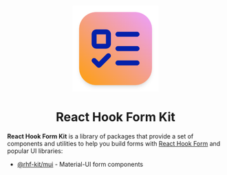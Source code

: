 <!-- markdownlint-disable-next-line -->
<p align="center">
  <a href="https://dev-youngstown.github.io/rhf-kit" rel="noopener" target="_blank"><img width="200"  src=".github/icon.png" alt="MUI Core logo"></a>
</p>

<h1 align="center">React Hook Form Kit</h1>

**React Hook Form Kit** is a library of packages that provide a set of components and utilities to help you build forms with [React Hook Form](https://react-hook-form.com/) and popular UI libraries:

- [@rhf-kit/mui](https://dev-youngstown.github.io/rhf-kit/?path=/docs/react-hook-form-kit-material-ui) - Material-UI form components
